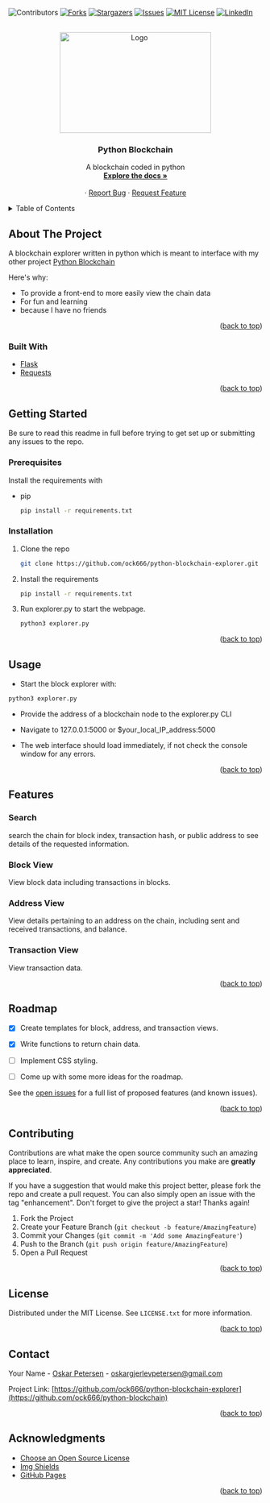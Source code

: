 <div id="top"></div>

![Contributors][contributors-shield]
[![Forks][forks-shield]][forks-url]
[![Stargazers][stars-shield]][stars-url]
[![Issues][issues-shield]][issues-url]
[![MIT License][license-shield]][license-url]
[![LinkedIn][linkedin-shield]][linkedin-url]



<!-- PROJECT LOGO -->
<br />
<div align="center">
  <a href="https://github.com/ock666/python-blockchain-explorer">
    <img src="pictures/logo.png" alt="Logo" width="300" height="200">
  </a>

  <h3 align="center">Python Blockchain</h3>

  <p align="center">
    A blockchain coded in python
    <br />
    <a href="https://github.com/ock666/python-blockchain"><strong>Explore the docs »</strong></a>
    <br />
    <br />
    ·
    <a href="https://github.com/ock666/python-blockchain/issues">Report Bug</a>
    ·
    <a href="https://github.com/ock666/python-blockchain/issues">Request Feature</a>
  </p>
</div>



<!-- TABLE OF CONTENTS -->
<details>
  <summary>Table of Contents</summary>
  <ol>
    <li>
      <a href="#about-the-project">About The Project</a>
      <ul>
        <li><a href="#built-with">Built With</a></li>
      </ul>
    </li>
    <li>
      <a href="#getting-started">Getting Started</a>
      <ul>
        <li><a href="#prerequisites">Prerequisites</a></li>
        <li><a href="#installation">Installation</a></li>
      </ul>
    </li>
    <li><a href="#usage">Usage</a></li>
    <li><a href="#API">API</a></li>
    <li><a href="#features">Features</a></li> 
    <li><a href="#roadmap">Roadmap</a></li>
    <li><a href="#contributing">Contributing</a></li>
    <li><a href="#license">License</a></li>
    <li><a href="#contact">Contact</a></li>
    <li><a href="#acknowledgments">Acknowledgments</a></li>
  </ol>
</details>



<!-- ABOUT THE PROJECT -->
## About The Project


A blockchain explorer written in python which is meant to interface with my other project [Python Blockchain](https://www.github.com/ock666/python-blockchain)



Here's why:
* To provide a front-end to more easily view the chain data
* For fun and learning
* because I have no friends

<p align="right">(<a href="#top">back to top</a>)</p>



### Built With

* [Flask](https://flask.palletsprojects.com/)
* [Requests](https://pypi.org/project/requests/)

<p align="right">(<a href="#top">back to top</a>)</p>


<!-- GETTING STARTED -->
## Getting Started

Be sure to read this readme in full before trying to get set up or submitting any issues to the repo.

### Prerequisites

Install the requirements with
* pip
  ```sh
  pip install -r requirements.txt
  ```

### Installation

1. Clone the repo
   ```sh
   git clone https://github.com/ock666/python-blockchain-explorer.git
   ```
2. Install the requirements
   ```sh
   pip install -r requirements.txt
   ```
3. Run explorer.py to start the webpage.
   ```sh
   python3 explorer.py
   ```


<p align="right">(<a href="#top">back to top</a>)</p>

<!-- USAGE EXAMPLES -->
## Usage

* Start the block explorer with:
```sh
python3 explorer.py
```
* Provide the address of a blockchain node to the explorer.py CLI

* Navigate to 127.0.0.1:5000 or $your_local_IP_address:5000 
* The web interface should load immediately, if not check the console window for any errors.
<p align="right">(<a href="#top">back to top</a>)</p>



<!-- FEATURES -->

## Features

### Search
search the chain for block index, transaction hash, or public address to see details of the requested information.

### Block View 
View block data including transactions in blocks.

### Address View
View details pertaining to an address on the chain, including sent and received transactions, and balance.

### Transaction View
View transaction data.

<p align="right">(<a href="#top">back to top</a>)</p>

<!-- ROADMAP -->
## Roadmap

- [x] Create templates for block, address, and transaction views.
- [x] Write functions to return chain data.
- [ ] Implement CSS styling.
- [ ] Come up with some more ideas for the roadmap.



See the [open issues](https://github.com/othneildrew/Best-README-Template/issues) for a full list of proposed features (and known issues).

<p align="right">(<a href="#top">back to top</a>)</p>



<!-- CONTRIBUTING -->
## Contributing

Contributions are what make the open source community such an amazing place to learn, inspire, and create. Any contributions you make are **greatly appreciated**.

If you have a suggestion that would make this project better, please fork the repo and create a pull request. You can also simply open an issue with the tag "enhancement".
Don't forget to give the project a star! Thanks again!

1. Fork the Project
2. Create your Feature Branch (`git checkout -b feature/AmazingFeature`)
3. Commit your Changes (`git commit -m 'Add some AmazingFeature'`)
4. Push to the Branch (`git push origin feature/AmazingFeature`)
5. Open a Pull Request

<p align="right">(<a href="#top">back to top</a>)</p>



<!-- LICENSE -->
## License

Distributed under the MIT License. See `LICENSE.txt` for more information.

<p align="right">(<a href="#top">back to top</a>)</p>



<!-- CONTACT -->
## Contact

Your Name - [Oskar Petersen](https://www.linkedin.com/in/oskar-petersen-39a849185/) - oskargjerlevpetersen@gmail.com

Project Link: [https://github.com/ock666/python-blockchain-explorer](https://github.com/ock666/python-blockchain)

<p align="right">(<a href="#top">back to top</a>)</p>



<!-- ACKNOWLEDGMENTS -->
## Acknowledgments

* [Choose an Open Source License](https://choosealicense.com)
* [Img Shields](https://shields.io)
* [GitHub Pages](https://pages.github.com)

<p align="right">(<a href="#top">back to top</a>)</p>



<!-- MARKDOWN LINKS & IMAGES -->
<!-- https://www.markdownguide.org/basic-syntax/#reference-style-links -->
[contributors-shield]: https://img.shields.io/github/contributors/ock666/python-blockchain-explorer.svg?style=for-the-badge
[contributors-url]: https://github.com/ock666/python-blockchain-explorer/graphs/contributors
[forks-shield]: https://img.shields.io/github/forks/ock666/python-blockchain-explorer.svg?style=for-the-badge
[forks-url]: https://github.com/ock666/python-blockchain-explorer/network/members
[stars-shield]: https://img.shields.io/github/stars/ock666/python-blockchain-explorer.svg?style=for-the-badge
[stars-url]: https://github.com/ock666/python-blockchain-explorer/stargazers
[issues-shield]: https://img.shields.io/github/issues/ock666/python-blockchain-explorer.svg?style=for-the-badge
[issues-url]: https://github.com/ock666/python-blockchain-explorer/issues
[license-shield]: https://img.shields.io/github/license/ock666/python-blockchain-explorer?style=for-the-badge
[license-url]: https://github.com/ock666/python-blockchain-explorer/blob/main/LICENSE.txt
[linkedin-shield]: https://img.shields.io/badge/-LinkedIn-black.svg?style=for-the-badge&logo=linkedin&colorB=555
[linkedin-url]: https://www.linkedin.com/in/oskar-petersen-39a849185/
